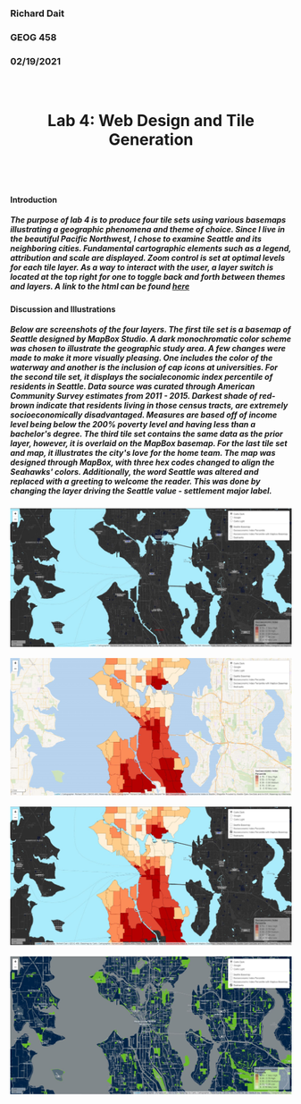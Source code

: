 <h3> Richard Dait
<h3> GEOG 458
<h3> 02/19/2021

</br>
</br>
</br>
<h1> <p align="center"> <b> Lab 4: Web Design and Tile Generation</b> </p> </br>

<h4> <b> Introduction</b> </h4> <h5> <p align="left"> The purpose of lab 4 is to produce four tile sets using various basemaps illustrating a geographic phenomena and theme of choice. Since I live in the beautiful Pacific Northwest, I chose to examine Seattle and its neighboring cities. Fundamental cartographic elements such as a legend, attribution and scale are displayed. Zoom control is set at optimal levels for each tile layer. As a way to interact with the user, a layer switch is located at the top right for one to toggle back and forth between themes and layers. A link to the html can be found <a href = "https://richdait.github.io/Socioeconomic_Index_and_Seahawks_Tile_Sets/index.html">here</a></h5>

<h4> <b> Discussion and Illustrations</b> </h4>
<p align="left"> <h5>Below are screenshots of the four layers. The first tile set is a basemap of Seattle designed by MapBox Studio. A dark monochromatic color scheme was chosen to illustrate the geographic study area. A few changes were made to make it more visually pleasing. One includes the color of the waterway and another is the inclusion of cap icons at universities. For the second tile set, it displays the socialeconomic index percentile of residents in Seattle. Data source was curated through American Community Survey estimates from 2011 - 2015. Darkest shade of red-brown indicate that residents living in those census tracts, are extremely socioeconomically disadvantaged. Measures are based off of income level being below the 200% poverty level and having less than a bachelor's degree. The third tile set contains the same data as the prior layer, however, it is overlaid on the MapBox basemap. For the last tile set and map, it illustrates the city's love for the home team. The map was designed through MapBox, with three hex codes changed to align the Seahawks' colors. Additionally, the word Seattle was altered and replaced with a greeting to welcome the reader. This was done by changing the layer driving the Seattle value - settlement major label.</h5>

![alt text](img/mapbox_basemap.png)
</br>
</br>
![alt text](img/thematic_geospatial.png)
</br>
</br>
![alt text](img/thematic_with_mapbox.png)
</br>
</br>
![alt text](img/seahawks.png)
